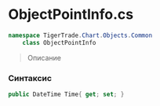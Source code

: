 
# ObjectPointInfo.cs
```csharp
namespace TigerTrade.Chart.Objects.Common  
    class ObjectPointInfo
```

> Описание

### Синтаксис
```csharp
public DateTime Time{ get; set; }
```
